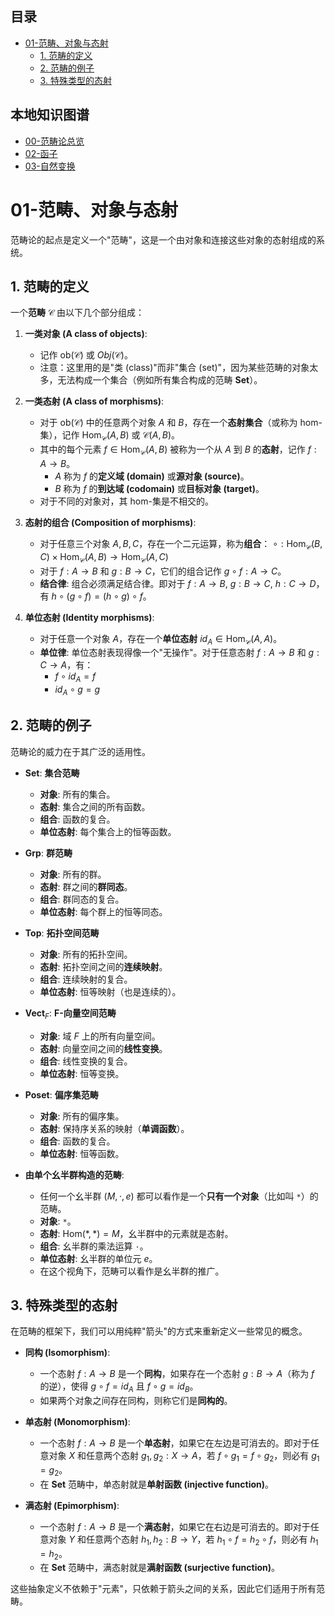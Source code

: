 <!-- 本地目录区块 -->
## 目录
- [01-范畴、对象与态射](#01-范畴对象与态射)
  - [1. 范畴的定义](#1-范畴的定义)
  - [2. 范畴的例子](#2-范畴的例子)
  - [3. 特殊类型的态射](#3-特殊类型的态射)

<!-- 本地知识图谱区块 -->
## 本地知识图谱
- [00-范畴论总览](./00-范畴论总览.md)
- [02-函子](./02-函子.md)
- [03-自然变换](./03-自然变换.md)

# 01-范畴、对象与态射

范畴论的起点是定义一个"范畴"，这是一个由对象和连接这些对象的态射组成的系统。

## 1. 范畴的定义

一个**范畴** $\mathcal{C}$ 由以下几个部分组成：

1. **一类对象 (A class of objects)**:
    - 记作 $\text{ob}(\mathcal{C})$ 或 $Obj(\mathcal{C})$。
    - 注意：这里用的是"类 (class)"而非"集合 (set)"，因为某些范畴的对象太多，无法构成一个集合（例如所有集合构成的范畴 **Set**）。

2. **一类态射 (A class of morphisms)**:
    - 对于 $\text{ob}(\mathcal{C})$ 中的任意两个对象 $A$ 和 $B$，存在一个**态射集合**（或称为 hom-集），记作 $\text{Hom}_\mathcal{C}(A, B)$ 或 $\mathcal{C}(A, B)$。
    - 其中的每个元素 $f \in \text{Hom}_\mathcal{C}(A, B)$ 被称为一个从 $A$ 到 $B$ 的**态射**，记作 $f: A \to B$。
        - $A$ 称为 $f$ 的**定义域 (domain)** 或**源对象 (source)**。
        - $B$ 称为 $f$ 的**到达域 (codomain)** 或**目标对象 (target)**。
    - 对于不同的对象对，其 hom-集是不相交的。

3. **态射的组合 (Composition of morphisms)**:
    - 对于任意三个对象 $A, B, C$，存在一个二元运算，称为**组合**：
      $\circ: \text{Hom}_\mathcal{C}(B, C) \times \text{Hom}_\mathcal{C}(A, B) \to \text{Hom}_\mathcal{C}(A, C)$
    - 对于 $f: A \to B$ 和 $g: B \to C$，它们的组合记作 $g \circ f: A \to C$。
    - **结合律**: 组合必须满足结合律。即对于 $f: A \to B$, $g: B \to C$, $h: C \to D$，有 $h \circ (g \circ f) = (h \circ g) \circ f$。

4. **单位态射 (Identity morphisms)**:
    - 对于任意一个对象 $A$，存在一个**单位态射** $id_A \in \text{Hom}_\mathcal{C}(A, A)$。
    - **单位律**: 单位态射表现得像一个"无操作"。对于任意态射 $f: A \to B$ 和 $g: C \to A$，有：
        - $f \circ id_A = f$
        - $id_A \circ g = g$

## 2. 范畴的例子

范畴论的威力在于其广泛的适用性。

- **Set**: **集合范畴**
  - **对象**: 所有的集合。
  - **态射**: 集合之间的所有函数。
  - **组合**: 函数的复合。
  - **单位态射**: 每个集合上的恒等函数。

- **Grp**: **群范畴**
  - **对象**: 所有的群。
  - **态射**: 群之间的**群同态**。
  - **组合**: 群同态的复合。
  - **单位态射**: 每个群上的恒等同态。

- **Top**: **拓扑空间范畴**
  - **对象**: 所有的拓扑空间。
  - **态射**: 拓扑空间之间的**连续映射**。
  - **组合**: 连续映射的复合。
  - **单位态射**: 恒等映射（也是连续的）。

- **Vect**$_F$: **F-向量空间范畴**
  - **对象**: 域 $F$ 上的所有向量空间。
  - **态射**: 向量空间之间的**线性变换**。
  - **组合**: 线性变换的复合。
  - **单位态射**: 恒等变换。

- **Poset**: **偏序集范畴**
  - **对象**: 所有的偏序集。
  - **态射**: 保持序关系的映射（**单调函数**）。
  - **组合**: 函数的复合。
  - **单位态射**: 恒等函数。

- **由单个幺半群构造的范畴**:
  - 任何一个幺半群 $(M, \cdot, e)$ 都可以看作是一个**只有一个对象**（比如叫 `*`）的范畴。
  - **对象**: `*`。
  - **态射**: $\text{Hom}(*,*) = M$，幺半群中的元素就是态射。
  - **组合**: 幺半群的乘法运算 `·`。
  - **单位态射**: 幺半群的单位元 $e$。
  - 在这个视角下，范畴可以看作是幺半群的推广。

## 3. 特殊类型的态射

在范畴的框架下，我们可以用纯粹"箭头"的方式来重新定义一些常见的概念。

- **同构 (Isomorphism)**:
  - 一个态射 $f: A \to B$ 是一个**同构**，如果存在一个态射 $g: B \to A$（称为 $f$ 的逆），使得 $g \circ f = id_A$ 且 $f \circ g = id_B$。
  - 如果两个对象之间存在同构，则称它们是**同构的**。

- **单态射 (Monomorphism)**:
  - 一个态射 $f: A \to B$ 是一个**单态射**，如果它在左边是可消去的。即对于任意对象 $X$ 和任意两个态射 $g_1, g_2: X \to A$，若 $f \circ g_1 = f \circ g_2$，则必有 $g_1 = g_2$。
  - 在 **Set** 范畴中，单态射就是**单射函数 (injective function)**。

- **满态射 (Epimorphism)**:
  - 一个态射 $f: A \to B$ 是一个**满态射**，如果它在右边是可消去的。即对于任意对象 $Y$ 和任意两个态射 $h_1, h_2: B \to Y$，若 $h_1 \circ f = h_2 \circ f$，则必有 $h_1 = h_2$。
  - 在 **Set** 范畴中，满态射就是**满射函数 (surjective function)**。

这些抽象定义不依赖于"元素"，只依赖于箭头之间的关系，因此它们适用于所有范畴。
